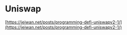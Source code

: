# Uniswap

[https://jeiwan.net/posts/programming-defi-uniswapv2-1/](https://jeiwan.net/posts/programming-defi-uniswapv2-1/)
